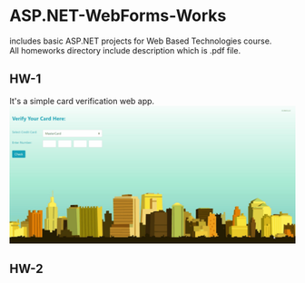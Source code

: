 # ASP.NET-WebForms-Works
includes basic ASP.NET projects for Web Based Technologies course. <br>
All homeworks directory include description which is .pdf file.<br>

## HW-1 
It's a simple card verification web app. <br>
![Alt Text](https://github.com/nursultanbolel/ASP.NET-WebForms-Works/blob/master/HW-1/hw1Gift.gif)

## HW-2
